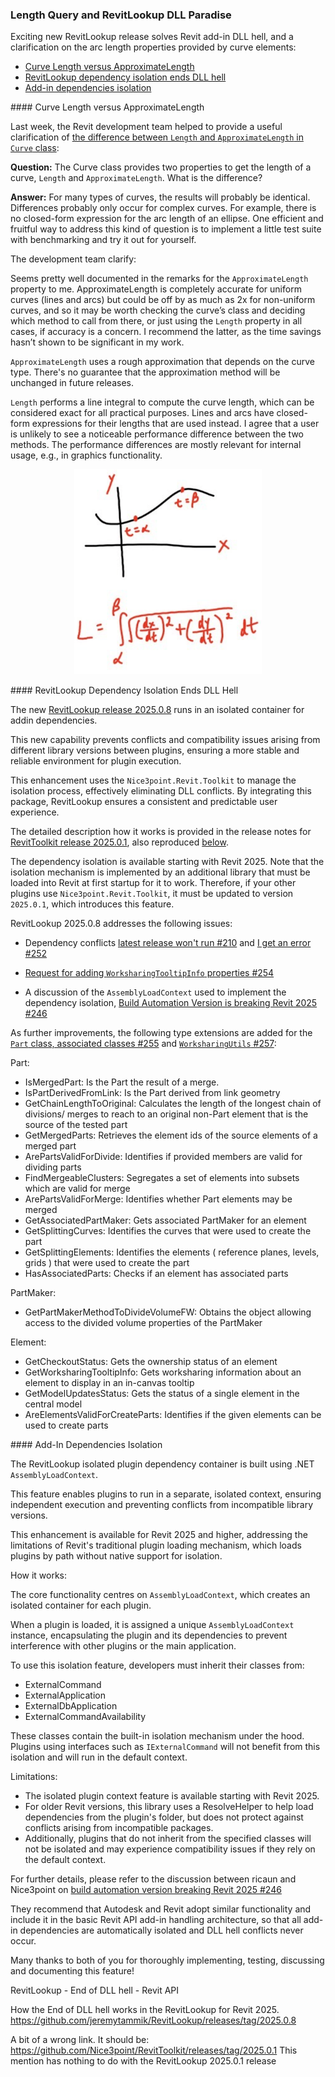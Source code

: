 <head>
<meta http-equiv="Content-Type" content="text/html; charset=utf-8">
<link rel="stylesheet" type="text/css" href="bc.css">
<!-- https://highlightjs.org/#usage
<link rel="stylesheet" href="https://cdnjs.cloudflare.com/ajax/libs/highlight.js/11.9.0/styles/default.min.css">
<script src="https://cdnjs.cloudflare.com/ajax/libs/highlight.js/11.9.0/highlight.min.js"></script>
<script>hljs.highlightAll();</script>
-->

<!-- https://prismjs.com -->
<link href="https://cdn.jsdelivr.net/npm/prismjs@1.29.0/themes/prism.min.css" rel="stylesheet" />
<script src="https://cdn.jsdelivr.net/npm/prismjs@1.29.0/components/prism-core.min.js"></script>
<script src="https://cdn.jsdelivr.net/npm/prismjs@1.29.0/plugins/autoloader/prism-autoloader.min.js"></script>
<style> code[class*=language-], pre[class*=language-] { font-size : 90%; } </style>
</head>

<!---

- The difference between Length and ApproximateLength in Curve class
  https://forums.autodesk.com/t5/revit-api-forum/the-difference-between-length-and-approximatelength-in-curve/m-p/12841543/

twitter:

Revit API discussions on @AutodeskRevit #RevitAPI add-in licensing and multi-version use of the AppStore Entitlement API #BIM @DynamoBIM https://autode.sk/entitlement

Two illuminating posts from the Revit API discussion forum on licensing and the entitlement API
&ndash; Multi-version Revit entitlement API
&ndash; Add-in licensing...

linkedin:

Revit API discussions on #RevitAPI add-in licensing and multi-version use of the AppStore Entitlement API:

https://autode.sk/entitlement

- Multi-version Revit entitlement API
- Add-in licensing...

#BIM #DynamoBIM #AutodeskAPS #Revit #API #IFC #SDK #Autodesk #AEC #adsk

the [Revit API discussion forum](http://forums.autodesk.com/t5/revit-api-forum/bd-p/160) thread

<center>
<img src="img/" alt="" title="" width="600"/>
<p style="font-size: 80%; font-style:italic"></p>
</center>

-->

### Length Query and RevitLookup DLL Paradise

Exciting new RevitLookup release solves Revit add-in DLL hell, and a clarification on the arc length properties provided by curve elements:

- [Curve Length versus ApproximateLength](#2)
- [RevitLookup dependency isolation ends DLL hell](#3)
- [Add-in dependencies isolation](#4)


####<a name="2"></a> Curve Length versus ApproximateLength

Last week, the Revit development team helped to provide a useful clarification
of [the difference between `Length` and `ApproximateLength` in `Curve` class](https://forums.autodesk.com/t5/revit-api-forum/the-difference-between-length-and-approximatelength-in-curve/m-p/12841543/):

**Question:**
The Curve class provides two properties to get the length of a curve, `Length` and `ApproximateLength`.
What is the difference?

**Answer:**
For many types of curves, the results will probably be identical.
Differences probably only occur for complex curves.
For example, there is no closed-form expression for the arc length of an ellipse.
One efficient and fruitful way to address this kind of question is to implement a little test suite with benchmarking and try it out for yourself.

The development team clarify:

Seems pretty well documented in the remarks for the `ApproximateLength` property to me.
ApproximateLength is completely accurate for uniform curves (lines and arcs) but could be off by as much as 2x for non-uniform curves, and so it may be worth checking the curve’s class and deciding which method to call from there, or just using the `Length` property in all cases, if accuracy is a concern.
I recommend the latter, as the time savings hasn’t shown to be significant in my work.

`ApproximateLength` uses a rough approximation that depends on the curve type.
There's no guarantee that the approximation method will be unchanged in future releases.

`Length` performs a line integral to compute the curve length, which can be considered exact for all practical purposes.
Lines and arcs have closed-form expressions for their lengths that are used instead.
I agree that a user is unlikely to see a noticeable performance difference between the two methods.
The performance differences are mostly relevant for internal usage, e.g., in graphics functionality.

<center>
<img src="img/arc_length.png" alt="Arc length" title="Arc length" width="300"/>
</center>

####<a name="3"></a> RevitLookup Dependency Isolation Ends DLL Hell

The new [RevitLookup release 2025.0.8](https://github.com/jeremytammik/RevitLookup/releases/tag/2025.0.8) runs
in an isolated container for addin dependencies.

This new capability prevents conflicts and compatibility issues arising from different library versions between plugins, ensuring a more stable and reliable environment for plugin execution.

This enhancement uses the `Nice3point.Revit.Toolkit` to manage the isolation process, effectively eliminating DLL conflicts.
By integrating this package, RevitLookup ensures a consistent and predictable user experience.

The detailed description how it works is provided in the release notes
for [RevitToolkit release 2025.0.1](https://github.com/Nice3point/RevitToolkit/releases/tag/2025.0.1),
also reproduced [below](#4).

<!--
Please note that this is unrelated
to [the recent RevitLookup hotfix 2025.0.1](https://thebuildingcoder.typepad.com/blog/2024/04/revitlookup-hotfix-and-the-revit-2025-sdk.html#2).
-->

The dependency isolation is available starting with Revit 2025.
Note that the isolation mechanism is implemented by an additional library that must be loaded into Revit at first startup for it to work.
Therefore, if your other plugins use `Nice3point.Revit.Toolkit`, it must be updated to version `2025.0.1`, which introduces this feature.

RevitLookup 2025.0.8 addresses the following issues:

- Dependency conflicts [latest release won't run #210](https://github.com/jeremytammik/RevitLookup/issues/210) and
  [I get an error #252](https://github.com/jeremytammik/RevitLookup/issues/252)

- [Request for adding `WorksharingTooltipInfo` properties #254](https://github.com/jeremytammik/RevitLookup/issues/254)
- A discussion of the `AssemblyLoadContext` used to implement the dependency isolation,
  [Build Automation Version is breaking Revit 2025 #246](https://github.com/jeremytammik/RevitLookup/issues/246)

As further improvements, the following type extensions are added
for the [`Part` class, associated classes #255](https://github.com/jeremytammik/RevitLookup/pull/255)
and [`WorksharingUtils` #257](https://github.com/jeremytammik/RevitLookup/pull/257):

Part:

- IsMergedPart: Is the Part the result of a merge.
- IsPartDerivedFromLink: Is the Part derived from link geometry
- GetChainLengthToOriginal: Calculates the length of the longest chain of divisions/ merges to reach to an original non-Part element that is the source of the tested part
- GetMergedParts: Retrieves the element ids of the source elements of a merged part
- ArePartsValidForDivide: Identifies if provided members are valid for dividing parts
- FindMergeableClusters: Segregates a set of elements into subsets which are valid for merge
- ArePartsValidForMerge: Identifies whether Part elements may be merged
- GetAssociatedPartMaker: Gets associated PartMaker for an element
- GetSplittingCurves: Identifies the curves that were used to create the part
- GetSplittingElements: Identifies the elements ( reference planes, levels, grids ) that were used to create the part
- HasAssociatedParts: Checks if an element has associated parts

PartMaker:
- GetPartMakerMethodToDivideVolumeFW: Obtains the object allowing access to the divided volume properties of the PartMaker

Element:
- GetCheckoutStatus: Gets the ownership status of an element
- GetWorksharingTooltipInfo: Gets worksharing information about an element to display in an in-canvas tooltip
- GetModelUpdatesStatus: Gets the status of a single element in the central model
- AreElementsValidForCreateParts: Identifies if the given elements can be used to create parts

####<a name="4"></a> Add-In Dependencies Isolation

The RevitLookup isolated plugin dependency container is built using .NET `AssemblyLoadContext`.

This feature enables plugins to run in a separate, isolated context, ensuring independent execution and preventing conflicts from incompatible library versions.

This enhancement is available for Revit 2025 and higher, addressing the limitations of Revit's traditional plugin loading mechanism, which loads plugins by path without native support for isolation.

How it works:

The core functionality centres on `AssemblyLoadContext`, which creates an isolated container for each plugin.

When a plugin is loaded, it is assigned a unique `AssemblyLoadContext` instance, encapsulating the plugin and its dependencies to prevent interference with other plugins or the main application.

To use this isolation feature, developers must inherit their classes from:

- ExternalCommand
- ExternalApplication
- ExternalDbApplication
- ExternalCommandAvailability

These classes contain the built-in isolation mechanism under the hood.
Plugins using interfaces such as `IExternalCommand` will not benefit from this isolation and will run in the default context.

Limitations:

- The isolated plugin context feature is available starting with Revit 2025.
- For older Revit versions, this library uses a ResolveHelper to help load dependencies from the plugin's folder, but does not protect against conflicts arising from incompatible packages.
- Additionally, plugins that do not inherit from the specified classes will not be isolated and may experience compatibility issues if they rely on the default context.

For further details, please refer to the discussion between ricaun and Nice3point
on [build automation version breaking Revit 2025 #246](https://github.com/jeremytammik/RevitLookup/issues/246)

They recommend that Autodesk and Revit adopt similar functionality and include it in the basic Revit API add-in handling architecture, so that all add-in dependencies are automatically isolated and DLL hell conflicts never occur.

Many thanks to both of you for thoroughly implementing, testing, discussing and documenting this feature!




RevitLookup - End of DLL hell - Revit API

How the End of DLL hell works in the RevitLookup for Revit 2025.
https://github.com/jeremytammik/RevitLookup/releases/tag/2025.0.8


A bit of a wrong link. It should be: https://github.com/Nice3point/RevitToolkit/releases/tag/2025.0.1
This mention has nothing to do with the RevitLookup 2025.0.1 release


